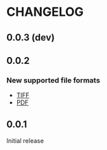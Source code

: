 # CHANGELOG

## 0.0.3 (dev)

## 0.0.2

### New supported file formats

- [TIFF](https://en.wikipedia.org/wiki/Tagged_Image_File_Format)
- [PDF](https://en.wikipedia.org/wiki/Portable_Document_Format)

## 0.0.1

Initial release
